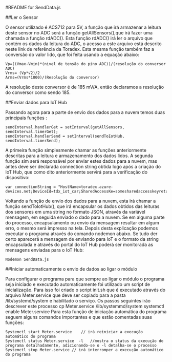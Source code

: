 
#README for SendData.js

##Ler o Sensor  

O sensor utilizado é ACS712 para 5V, a função que irá armazenar a leitura deste sensor no ADC será a função getAllSensors(),que irá fazer uma chamada a função rdADC(). Esta função rdADC() irá ler o arquivo que contém os dados da leitura do ADC, o acesso a este arquivo está descrito neste link de referência da Toradex. Esta mesma função também faz a conversão do valor lido, que foi feita usando a equação abaixo:

    Vp=((Vmax-Vmin)*(nivel de tensão do pino ADC))/(resolução do conversor ADC)
    Vrms= (Vp*√2)/2 
    Arms=(Vrms*1000)/(Resolução do conversor)
    
 A resolução deste conversor é de 185 mV/A, então declaramos a resolução do conversor como sendo 185. 
 
##Enviar dados para IoT Hub
 
Passando agora para a parte de envio dos dados para a nuvem temos duas principais funções :

    sendInterval.handlerGet = setInterval(getAllSensors, sendInterval.timerGet);
    sendInterval.handlerSend = setInterval(sendToIotHub, sendInterval.timerSend);

A primeira função simplesmente chamar as funções anteriormente descritas para a leitura e armazenamento dos dados lidos. A segunda função sim será responsável por enviar estes dados para a nuvem, mas antes deve ser declarada connection string obtida
logo após a criação do IoT Hub, que como dito anteriormente servirá para a verificação do dispositivo:

    var connectionString = "HostName=toradex.azure-devices.net;DeviceId=tdx_iot_car;SharedAccessKe=somesharedaccesskeyreturned" 
Voltando a função de envio dos dados para a nuvem, esta irá chamar a função sendToIotHub(), que irá encapsular os dados obtidos
das leituras dos sensores em uma string no formato JSON, através da variável mensagem, em seguida enviado o dado para a nuvem.
Se em alguma parte do processo, encapsulamento ou envio da mensagem resultar em algum erro, o mesmo será impresso na tela. Depois desta explicação podemos executar o programa através do comando nodemon abaixo. Se tudo der certo aparecerá a mensagem
de enviando para IoT e o formato da string encapsulada e através do portal do IoT Hub poderá ser monitorada as mensagens
enviadas para o IoT Hub:

    Nodemon SendData.js

##Iniciar automaticamente o envio de dados ao ligar o módulo

Para configurar o programa para que sempre ao ligar o módulo o programa seja iniciado e executado automaticamente foi utilizado
um script de inicialização. Para isso foi criado o script init.sh que é executado através do arquivo Meter.service que deve ser
copiado para a pasta /lib/systemd/system e habilitado o serviço. Os passos seguintes irão descrever este processo
cp Meter.service /lib/systemmd/system
systemctl enable Meter.service
Para esta função de iniciação automática do programa seguem alguns comandos importantes e que estão comentadas suas funções:
    
    Systemctl start Meter.service    // irá reiniciar a execução automático do programa  
    Systemctl status Meter.service  -l   //mostra o status da execução do programa detalhadamente, adicionando-se o -l detalha-se o processo
    Systemctl stop Meter.service // irá interromper a execução automático do programa
